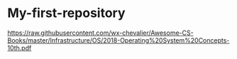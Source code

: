 # My-first-repository
https://raw.githubusercontent.com/wx-chevalier/Awesome-CS-Books/master/Infrastructure/OS/2018-Operating%20System%20Concepts-10th.pdf
